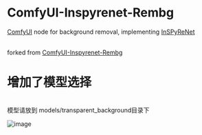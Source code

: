 ﻿# ComfyUI-Inspyrenet-Rembg
[ComfyUI](https://github.com/comfyanonymous/ComfyUI) node for background removal, implementing [InSPyReNet](https://github.com/plemeri/InSPyReNet)
</br></br>

forked from [ComfyUI-Inspyrenet-Rembg](https://github.com/john-mnz/ComfyUI-Inspyrenet-Rembg)
<br>

# 增加了模型选择
<br>
模型请放到 models/transparent_background目录下
<br>

![image](https://github.com/user-attachments/assets/1346bfd7-0bdb-431a-91b7-e67629253ba9)

